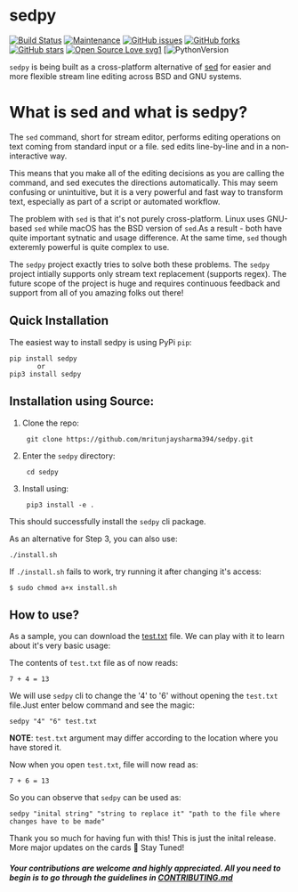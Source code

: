 # sedpy 
[![Build Status](https://travis-ci.com/mritunjaysharma394/sedpy.svg?branch=master)](https://travis-ci.com/mritunjaysharma394/sedpy)
[![Maintenance](https://img.shields.io/badge/Maintained%3F-yes-green.svg)](https://github.com/mritunjaysharma394/sedpy/graphs/commit-activity) 
[![GitHub issues](https://img.shields.io/github/issues/mritunjaysharma394/sedpy)](https://github.com/mritunjaysharma394/sedpy/issues)
[![GitHub forks](https://img.shields.io/github/forks/mritunjaysharma394/sedpy?style=social)](https://github.com/mritunjaysharma394/sedpy/network)
[![GitHub stars](https://img.shields.io/github/stars/mritunjaysharma394/sedpy?style=social)](https://github.com/mritunjaysharma394/sedpy/stargazers) 
[![Open Source Love svg1](https://badges.frapsoft.com/os/v1/open-source.svg?v=103)](https://github.com/ellerbrock/open-source-badges/)
[![PythonVersion](https://img.shields.io/badge/python-2.7%20%7C%203.5%20%7C%203.6%20%7C%203.7%20%7C%203.8-blue)


`sedpy` is being built as a cross-platform alternative of [sed](https://www.gnu.org/software/sed/manual/sed.html) for easier and more flexible stream line editing across BSD and GNU systems.

# What is sed and what is sedpy?

The `sed` command, short for stream editor, performs editing operations on text coming from standard input or a file. sed edits line-by-line and in a non-interactive way.

This means that you make all of the editing decisions as you are calling the command, and sed executes the directions automatically. This may seem confusing or unintuitive, but it is a very powerful and fast way to transform text, especially as part of a script or automated workflow.

The problem with `sed` is that it's not purely cross-platform. Linux uses GNU-based `sed` while macOS has the BSD version of `sed`.As a result - both have quite important sytnatic and usage difference. At the same time, `sed` though exteremly powerful is quite complex to use. 

The `sedpy` project exactly tries to solve both these problems. The `sedpy` project intially supports only stream text replacement (supports regex). The future scope of the project is huge and requires continuous feedback and support from all of you amazing folks out there!

## Quick Installation
The easiest way to install sedpy is using PyPi `pip`: 

    pip install sedpy
           or
    pip3 install sedpy 

## Installation using Source:

1. Clone the repo:

        git clone https://github.com/mritunjaysharma394/sedpy.git

2. Enter the `sedpy` directory:

        cd sedpy

3. Install using:

        pip3 install -e .

This should successfully install the `sedpy` cli package.

As an alternative for Step 3, you can also use:
    
    ./install.sh

If `./install.sh` fails to work, try running it after changing it's access: 

    $ sudo chmod a+x install.sh

## How to use?

As a sample, you can download the [test.txt](https://raw.githubusercontent.com/mritunjaysharma394/sedpy/master/examples/test.txt) file. We can play with it to learn about it's very basic usage:

The contents of `test.txt` file as of now reads:

    7 + 4 = 13

We will use `sedpy` cli to change the '4' to '6' without opening the `test.txt` file.Just enter below command and see the magic:

    sedpy "4" "6" test.txt

**NOTE**: `test.txt` argument may differ according to the location where you have stored it.

Now when you open `test.txt`, file will now read as:

    7 + 6 = 13

So you can observe that `sedpy` can be used as: 

    sedpy "inital string" "string to replace it" "path to the file where changes have to be made"

Thank you so much for having fun with this! This is just the inital release. More major updates on the cards :tada:
Stay Tuned!

##### Your contributions are welcome and highly appreciated. All you need to begin is to go through the guidelines in [CONTRIBUTING.md](CONTRIBUTING.md)


